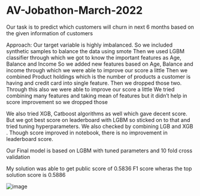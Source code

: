 # AV-Jobathon-March-2022

Our task is to predict which customers will churn in next 6 months  based on the given information of customers

Approach:
Our target variable is highly imbalanced. So we included synthetic samples to balance the data  using smote
Then we used LGBM classifier through which we got to know the important features as Age, Balance and Income
So we added new features based on Age, Balance and income through which we were able to improve our score a little
Then we combined Product holdings which is the number of products a customer is having and credit card into single feature. Then we dropped those two. Through this also we were able to improve our score a little
We tried combining many features and taking mean of features but it didn’t help in score improvement so we dropped those

We also tried XGB, Catboost algorithms as well which gave decent score. But we got best score on leaderboard with LGBM so sticked on to that and tried tuning hyperparameters. We also checked by combining LGB and XGB . Though score improved in notebook, there is  no improvement in leaderboard score.

Our Final model is based on LGBM with tuned parameters and 10 fold cross validation 

My solution was able to get public score of 0.5836 F1 score wheras the top solution score is 0.5886

![image](https://user-images.githubusercontent.com/91746088/158983621-78c5866c-41ae-466b-9877-6fd70f404f80.png)
